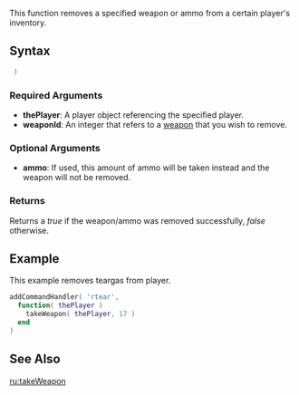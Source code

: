 This function removes a specified weapon or ammo from a certain player's inventory.

Syntax
------

``` lua
 )
```

### Required Arguments

-   **thePlayer**: A player object referencing the specified player.
-   **weaponId**: An integer that refers to a [weapon](/docs/weapon.md "wikilink") that you wish to remove.

### Optional Arguments

-   **ammo**: If used, this amount of ammo will be taken instead and the weapon will not be removed.

### Returns

Returns a *true* if the weapon/ammo was removed successfully, *false* otherwise.

Example
-------

This example removes teargas from player.

``` lua
addCommandHandler( 'rtear',
  function( thePlayer )
    takeWeapon( thePlayer, 17 )
  end
)
```

See Also
--------

[ru:takeWeapon](/docs/ru-takeweapon.md "wikilink")
